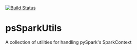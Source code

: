 [![Build Status](https://travis-ci.org/boazmohar/pySparkUtils.svg?branch=master)](https://travis-ci.org/boazmohar/pySparkUtils)
# psSparkUtils
A collection of utilities for handling pySpark's SparkContext
